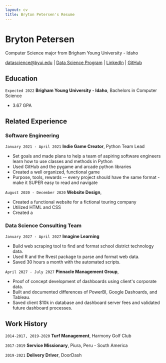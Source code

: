 ```yaml
---
layout: cv
title: Bryton Petersen's Resume
---
```

# Bryton Petersen
Computer Science major from Brigham Young University - Idaho

<div id="webaddress">
<a href="datascience@byui.edu">datascience@byui.edu</a>
| <a href="https://byuidatascience.github.io/development.html">Data Science Program</a>
| <a href="https://www.linkedin.com/groups/13537407/">LinkedIn</a>
| <a href="https://github.com/byuids-resumes">GitHub</a>
</div>

<!-- https://www.monique.tech/the-art-of-markdown -->

## Education

`Expected 2022`
__Brigham Young University - Idaho__, Bachelors in Computer Science

- 3.67 GPA


## Related Experience

<!-- ### Internships

`January 2028 - June 2028`
__Pacific Northwest National Lab__, Richland, WA

- Worked on novel methods for soil sampling to reduce laboratory measurements
- Used R and Visual Sample Plan to establish new sampling algorithms
- Published a journal article in Environmental Quality. -->

### Software Engineering

`January 2021 - April 2021`
__Indie Game Creator__, Python Team Lead

- Set goals and made plans to help a team of aspiring software engineers learn how to use classes and methods in Python
- Used GitHub and the pygame and arcade python libraries
- Created a well organized, functional game 
- Purpose, tools, rewards -- every project should have the same format - make it SUPER easy to read and navigate

`August 2020 - December 2020`
__Website Design__, 

- Created a functional website for a fictional touring company
- Utilized HTML and CSS
- Created a 

### Data Science Consulting Team

`January 2027 - April 2027`
__Imagine Learning__

- Build web scraping tool to find and format school district technology data.
- Used R and the Rvest package to parse and format web data.
- Saved 30 hours a month with the automated scripts.

`April 2027 - July 2027`
__Pinnacle Management Group__, 

- Proof of concept development of dashboards using client's corporate data.
- Built and documented differences of PowerBI, Google Dashoards, and Tableau.
- Saved client $10k in database and dashboard server fees and validated future dashboard processes.


## Work History

`2014-2017, 2019-2020`
__Turf Management__, Harmony Golf Club

`2017-2019`
__Service Missionary__, Piura, Peru - South America

`2019-2021`
__Delivery Driver__, DoorDash


<!-- ### Footer

Last updated: May 2013 -->


